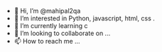 - 👋 Hi, I’m @mahipal2qa
- 👀 I’m interested in Python, javascript, html, css .
- 🌱 I’m currently learning c
- 💞️ I’m looking to collaborate on ...
- 📫 How to reach me ...

<!---
mahipal2qa/mahipal2qa is a ✨ special ✨ repository because its `README.md` (this file) appears on your GitHub profile.
You can click the Preview link to take a look at your changes.
--->
